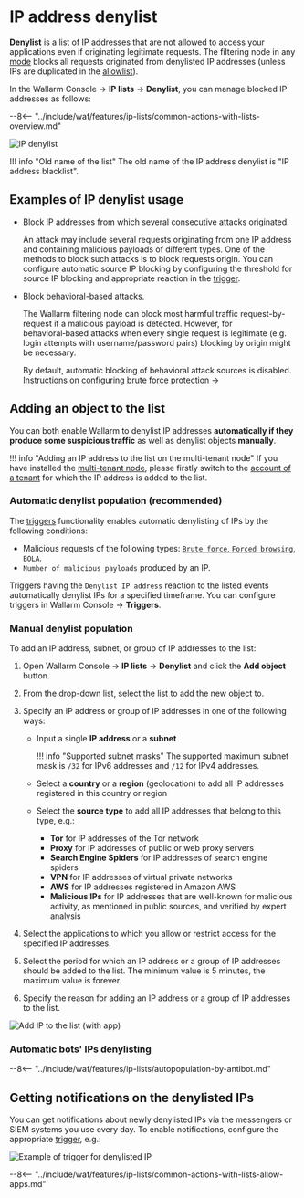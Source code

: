 # IP address denylist

**Denylist** is a list of IP addresses that are not allowed to access your applications even if originating legitimate requests. The filtering node in any [mode](../../admin-en/configure-wallarm-mode.md) blocks all requests originated from denylisted IP addresses (unless IPs are duplicated in the [allowlist](allowlist.md)).

In the Wallarm Console → **IP lists** → **Denylist**, you can manage blocked IP addresses as follows:

--8<-- "../include/waf/features/ip-lists/common-actions-with-lists-overview.md"

![IP denylist](../../images/user-guides/ip-lists/denylist-apps.png)

!!! info "Old name of the list"
    The old name of the IP address denylist is "IP address blacklist".

## Examples of IP denylist usage

* Block IP addresses from which several consecutive attacks originated.

    An attack may include several requests originating from one IP address and containing malicious payloads of different types. One of the methods to block such attacks is to block requests origin. You can configure automatic source IP blocking by configuring the threshold for source IP blocking and appropriate reaction in the [trigger](../triggers/trigger-examples.md#denylist-ip-if-4-or-more-malicious-payloads-are-detected-in-1-hour).
* Block behavioral-based attacks.

    The Wallarm filtering node can block most harmful traffic request-by-request if a malicious payload is detected. However, for behavioral‑based attacks when every single request is legitimate (e.g. login attempts with username/password pairs) blocking by origin might be necessary.

    By default, automatic blocking of behavioral attack sources is disabled. [Instructions on configuring brute force protection →](../../admin-en/configuration-guides/protecting-against-bruteforce.md#configuration-steps)

## Adding an object to the list

You can both enable Wallarm to denylist IP addresses **automatically if they produce some suspicious traffic** as well as denylist objects **manually**.

!!! info "Adding an IP address to the list on the multi-tenant node"
    If you have installed the [multi-tenant node](../../installation/multi-tenant/overview.md), please firstly switch to the [account of a tenant](../../installation/multi-tenant/configure-accounts.md#tenant-account-structure) for which the IP address is added to the list.

### Automatic denylist population (recommended)

The [triggers](../../user-guides/triggers/triggers.md) functionality enables automatic denylisting of IPs by the following conditions:

* Malicious requests of the following types: [`Brute force`, `Forced browsing`](../../admin-en/configuration-guides/protecting-against-bruteforce.md), [`BOLA`](../../admin-en/configuration-guides/protecting-against-bola.md).
* `Number of malicious payloads` produced by an IP.

Triggers having the `Denylist IP address` reaction to the listed events automatically denylist IPs for a specified timeframe. You can configure triggers in Wallarm Console → **Triggers**.

### Manual denylist population

To add an IP address, subnet, or group of IP addresses to the list:

1. Open Wallarm Console → **IP lists** → **Denylist** and click the **Add object** button.
1. From the drop-down list, select the list to add the new object to.
2. Specify an IP address or group of IP addresses in one of the following ways:

    * Input a single **IP address** or a **subnet**

        !!! info "Supported subnet masks"
            The supported maximum subnet mask is `/32` for IPv6 addresses and `/12` for IPv4 addresses.
    
    * Select a **country** or a **region** (geolocation) to add all IP addresses registered in this country or region
    * Select the **source type** to add all IP addresses that belong to this type, e.g.:
        * **Tor** for IP addresses of the Tor network
        * **Proxy** for IP addresses of public or web proxy servers
        * **Search Engine Spiders** for IP addresses of search engine spiders
        * **VPN** for IP addresses of virtual private networks
        * **AWS** for IP addresses registered in Amazon AWS
        * **Malicious IPs** for IP addresses that are well-known for malicious activity, as mentioned in public sources, and verified by expert analysis
3. Select the applications to which you allow or restrict access for the specified IP addresses.
4. Select the period for which an IP address or a group of IP addresses should be added to the list. The minimum value is 5 minutes, the maximum value is forever.
5. Specify the reason for adding an IP address or a group of IP addresses to the list.

![Add IP to the list (with app)](../../images/user-guides/ip-lists/add-ip-to-list-app.png)

### Automatic bots' IPs denylisting

--8<-- "../include/waf/features/ip-lists/autopopulation-by-antibot.md"

## Getting notifications on the denylisted IPs

You can get notifications about newly denylisted IPs via the messengers or SIEM systems you use every day. To enable notifications, configure the appropriate [trigger](../triggers/triggers.md), e.g.:

![Example of trigger for denylisted IP](../../images/user-guides/triggers/trigger-example4.png)

--8<-- "../include/waf/features/ip-lists/common-actions-with-lists-allow-apps.md"
